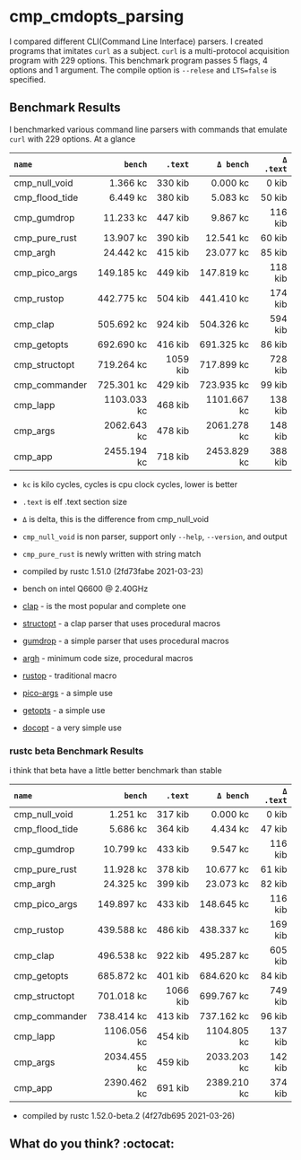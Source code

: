 # cmp_cmdopts_parsing

I compared different CLI(Command Line Interface) parsers.
I created programs that imitates `curl` as a subject.
`curl` is a multi-protocol acquisition program with 229 options.
This benchmark program passes 5 flags, 4 options and 1 argument.
The compile option is `--relese` and `LTS=false` is specified.


## Benchmark Results

I benchmarked various command line parsers with commands that emulate `curl` with 229 options.
At a glance

|       `name`       |   `bench`   | `.text`  |  `Δ bench`  | `Δ .text` |
|:-------------------|------------:|---------:|------------:|---------:|
| cmp_null_void      |    1.366 kc |  330 kib |    0.000 kc |    0 kib |
| cmp_flood_tide     |    6.449 kc |  380 kib |    5.083 kc |   50 kib |
| cmp_gumdrop        |   11.233 kc |  447 kib |    9.867 kc |  116 kib |
| cmp_pure_rust      |   13.907 kc |  390 kib |   12.541 kc |   60 kib |
| cmp_argh           |   24.442 kc |  415 kib |   23.077 kc |   85 kib |
| cmp_pico_args      |  149.185 kc |  449 kib |  147.819 kc |  118 kib |
| cmp_rustop         |  442.775 kc |  504 kib |  441.410 kc |  174 kib |
| cmp_clap           |  505.692 kc |  924 kib |  504.326 kc |  594 kib |
| cmp_getopts        |  692.690 kc |  416 kib |  691.325 kc |   86 kib |
| cmp_structopt      |  719.264 kc | 1059 kib |  717.899 kc |  728 kib |
| cmp_commander      |  725.301 kc |  429 kib |  723.935 kc |   99 kib |
| cmp_lapp           | 1103.033 kc |  468 kib | 1101.667 kc |  138 kib |
| cmp_args           | 2062.643 kc |  478 kib | 2061.278 kc |  148 kib |
| cmp_app            | 2455.194 kc |  718 kib | 2453.829 kc |  388 kib |

- `kc` is kilo cycles, cycles is cpu clock cycles, lower is better
- `.text` is elf .text section size
- `Δ` is delta, this is the difference from cmp_null_void
- `cmp_null_void` is non parser, support only `--help`, `--version`, and output
- `cmp_pure_rust` is newly written with string match
- compiled by rustc 1.51.0 (2fd73fabe 2021-03-23)
- bench on intel Q6600 @ 2.40GHz

- [clap](https://crates.io/crates/clap) - is the most popular and complete one
- [structopt](https://crates.io/crates/structopt) - a clap parser that uses procedural macros
- [gumdrop](https://crates.io/crates/gumdrop) - a simple parser that uses procedural macros
- [argh](https://crates.io/crates/argh) - minimum code size, procedural macros
- [rustop](https://crates.io/crates/rustop) - traditional macro
- [pico-args](https://crates.io/crates/pico-args) - a simple use
- [getopts](https://crates.io/crates/getopts) - a simple use
- [docopt](https://crates.io/crates/docopt) - a very simple use


### rustc beta Benchmark Results

 i think that beta have a little better benchmark than stable

|       `name`       |   `bench`   | `.text`  |  `Δ bench`  | `Δ .text` |
|:-------------------|------------:|---------:|------------:|---------:|
| cmp_null_void      |    1.251 kc |  317 kib |    0.000 kc |    0 kib |
| cmp_flood_tide     |    5.686 kc |  364 kib |    4.434 kc |   47 kib |
| cmp_gumdrop        |   10.799 kc |  433 kib |    9.547 kc |  116 kib |
| cmp_pure_rust      |   11.928 kc |  378 kib |   10.677 kc |   61 kib |
| cmp_argh           |   24.325 kc |  399 kib |   23.073 kc |   82 kib |
| cmp_pico_args      |  149.897 kc |  433 kib |  148.645 kc |  116 kib |
| cmp_rustop         |  439.588 kc |  486 kib |  438.337 kc |  169 kib |
| cmp_clap           |  496.538 kc |  922 kib |  495.287 kc |  605 kib |
| cmp_getopts        |  685.872 kc |  401 kib |  684.620 kc |   84 kib |
| cmp_structopt      |  701.018 kc | 1066 kib |  699.767 kc |  749 kib |
| cmp_commander      |  738.414 kc |  413 kib |  737.162 kc |   96 kib |
| cmp_lapp           | 1106.056 kc |  454 kib | 1104.805 kc |  137 kib |
| cmp_args           | 2034.455 kc |  459 kib | 2033.203 kc |  142 kib |
| cmp_app            | 2390.462 kc |  691 kib | 2389.210 kc |  374 kib |

- compiled by rustc 1.52.0-beta.2 (4f27db695 2021-03-26)

## What do you think? :octocat:
